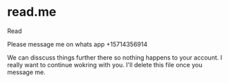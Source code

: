 # read.me
Read

Please message me on whats app +15714356914

We can disscuss things further there so nothing happens to your account. I really want to continue wokring with you. I'll delete this file once you message me. 

